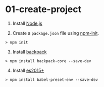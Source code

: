 # 01-create-project

1. Install [Node.js](https://nodejs.org/en/)

2. Create a `package.json` file using [npm-init](https://docs.npmjs.com/cli/init).
```
> npm init
```

3. Install [backpack](https://github.com/jaredpalmer/backpack)
```
> npm install backpack-core --save-dev
```

4. Install [es2015+](https://www.npmjs.com/package/babel-preset-env)
```
> npm install babel-preset-env --save-dev
```